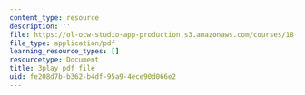 ```yaml
---
content_type: resource
description: ''
file: https://ol-ocw-studio-app-production.s3.amazonaws.com/courses/18-01sc-single-variable-calculus-fall-2010/fe208d7bb362b4df95a94ece90d066e2_aeXp1zC6Hls.pdf
file_type: application/pdf
learning_resource_types: []
resourcetype: Document
title: 3play pdf file
uid: fe208d7b-b362-b4df-95a9-4ece90d066e2
---
```

